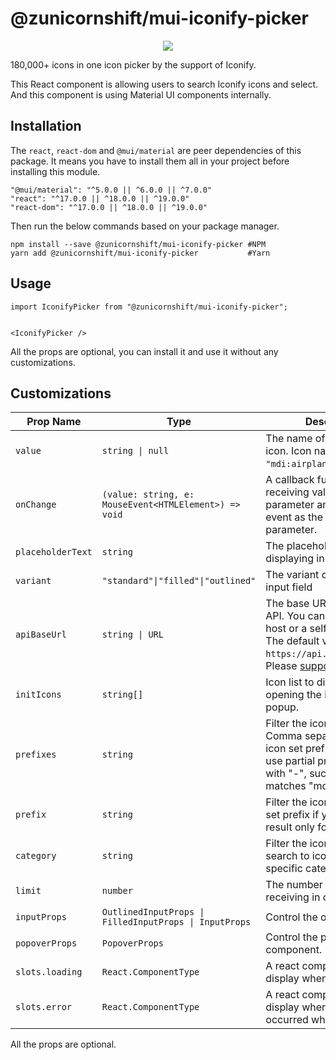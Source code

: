 # @zunicornshift/mui-iconify-picker

<p align="center">
	<a href="https://github.com/zUnicornShift/mui-iconify-picker">
			<img src="https://i.imgur.com/jKc5PtP.png" />
	</a>
</p>

180,000+ icons in one icon picker by the support of Iconify.

This React component is allowing users to search Iconify icons and select. And this component
is using Material UI components internally.

## Installation

The `react`, `react-dom` and `@mui/material` are peer dependencies of this package. It means
you have to install them all in your project before installing this module.

```
"@mui/material": "^5.0.0 || ^6.0.0 || ^7.0.0"
"react": "^17.0.0 || ^18.0.0 || ^19.0.0"
"react-dom": "^17.0.0 || ^18.0.0 || ^19.0.0"
```

Then run the below commands based on your package manager.

```
npm install --save @zunicornshift/mui-iconify-picker #NPM
yarn add @zunicornshift/mui-iconify-picker           #Yarn
```

## Usage

```
import IconifyPicker from "@zunicornshift/mui-iconify-picker";


<IconifyPicker />
```

All the props are optional, you can install it and use it
without any customizations.

## Customizations

|     Prop Name     | Type                                                  | Description                      |
| ----------------- | ----------------------------------------------------- | -------------------------------- |
| `value`           | `string \| null`                                       | The name of the selected icon. Icon names must be in `"mdi:airplane"` format. |
| `onChange`        | `(value: string, e: MouseEvent<HTMLElement>) => void` | A callback function that receiving value as the first parameter and the original event as the second parameter. |
| `placeholderText` | `string`                                              | The placeholder text that displaying in search box |
| `variant`         | `"standard"\|"filled"\|"outlined"`                      | The variant of the outer input field |
| `apiBaseUrl`      | `string \| URL`                                        | The base URL of the Iconify API. You can use a backup host or a self hosted URL. The default value is `https://api.iconify.design`. Please [support iconfiy](https://iconify.design/sponsors/). |
| `initIcons`       | `string[]`                                            | Icon list to display when opening the icon selector popup. |
| `prefixes`        | `string`                                              | Filter the icon results. Comma separated list of icon set prefixes. You can use partial prefixes that end with "-", such as "mdi-" matches "mdi-light". |
| `prefix`          | `string`                                              | Filter the icon results.  Icon set prefix if you want to get result only for one icon set. |
| `category`        | `string`                                              | Filter the icon results. Limit search to icon sets from specific category. |
| `limit`           | `number`                                              | The number of icons receiving in one API call. |
| `inputProps`      | `OutlinedInputProps \| FilledInputProps \| InputProps`  | Control the outer wrapper. |
| `popoverProps`    | `PopoverProps`                                        | Control the popover component. |
| `slots.loading`   | `React.ComponentType`                                 | A react component to display when items loading |
| `slots.error`     | `React.ComponentType`                                 | A react component to display when an error occurred when searching |

All the props are optional.

